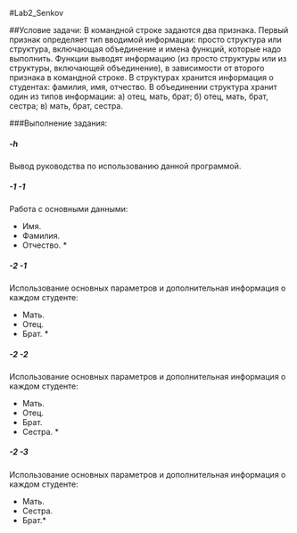 #﻿Lab2_Senkov
 
##Условие задачи:
В командной строке задаются два признака. Первый признак
определяет тип вводимой информации: просто структура или структура,
включающая объединение и имена функций, которые надо выполнить.
Функции выводят информацию (из просто структуры или из структуры,
включающей объединение), в зависимости от второго признака в командной
строке.
В структурах хранится информация о студентах: фамилия, имя,
отчество.
В объединении структура хранит один из типов информации:
а) отец, мать, брат;
б) отец, мать, брат, сестра;
в) мать, брат, сестра.

###Выполнение задания:
##### -h
Вывод руководства по использованию данной программой.
##### -1 -1 
Работа с основными данными:
* Имя.
* Фамилия.
* Отчество. *
##### -2 -1
Использование основных параметров и дополнительная информация о
каждом студенте:
* Мать.
* Отец.
* Брат. *
##### -2 -2
Использование основных параметров и дополнительная информация о
каждом студенте:
* Мать.
* Отец.
* Брат.
* Сестра. *
##### -2 -3
Использование основных параметров и дополнительная информация о
каждом студенте:
* Мать.
* Сестра.
* Брат.*
